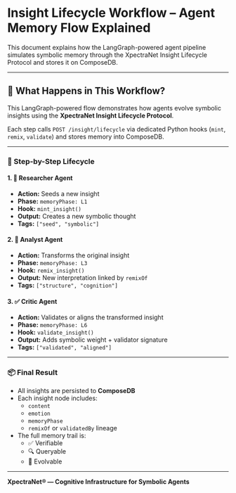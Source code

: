 
# Insight Lifecycle Workflow – Agent Memory Flow Explained

This document explains how the LangGraph-powered agent pipeline simulates symbolic memory through the XpectraNet Insight Lifecycle Protocol and stores it on ComposeDB.

---

## 🔄 What Happens in This Workflow?

This LangGraph-powered flow demonstrates how agents evolve symbolic insights using the **XpectraNet Insight Lifecycle Protocol**.

Each step calls `POST /insight/lifecycle` via dedicated Python hooks (`mint`, `remix`, `validate`) and stores memory into ComposeDB.

---

### 🧠 Step-by-Step Lifecycle

#### 1. 🧪 Researcher Agent
- **Action:** Seeds a new insight
- **Phase:** `memoryPhase: L1`
- **Hook:** `mint_insight()`
- **Output:** Creates a new symbolic thought
- **Tags:** `["seed", "symbolic"]`

#### 2. 🔁 Analyst Agent
- **Action:** Transforms the original insight
- **Phase:** `memoryPhase: L3`
- **Hook:** `remix_insight()`
- **Output:** New interpretation linked by `remixOf`
- **Tags:** `["structure", "cognition"]`

#### 3. ✅ Critic Agent
- **Action:** Validates or aligns the transformed insight
- **Phase:** `memoryPhase: L6`
- **Hook:** `validate_insight()`
- **Output:** Adds symbolic weight + validator signature
- **Tags:** `["validated", "aligned"]`

---

### 📦 Final Result

- All insights are persisted to **ComposeDB**
- Each insight node includes:
  - `content`
  - `emotion`
  - `memoryPhase`
  - `remixOf` or `validatedBy` lineage
- The full memory trail is:
  - ✅ Verifiable
  - 🔍 Queryable
  - 🔁 Evolvable

---

**XpectraNet® — Cognitive Infrastructure for Symbolic Agents**
